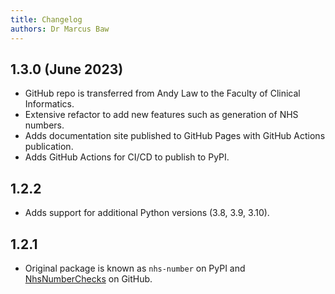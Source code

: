 ```yaml
---
title: Changelog
authors: Dr Marcus Baw
---
```


## 1.3.0 (June 2023)
* GitHub repo is transferred from Andy Law to the Faculty of Clinical Informatics.
* Extensive refactor to add new features such as generation of NHS numbers.
* Adds documentation site published to GitHub Pages with GitHub Actions publication.
* Adds GitHub Actions for CI/CD to publish to PyPI.

## 1.2.2
* Adds support for additional Python versions (3.8, 3.9, 3.10).

## 1.2.1
* Original package is known as `nhs-number` on PyPI and [NhsNumberChecks](https://github.com/andylaw/NhsNumberChecks) on GitHub.

